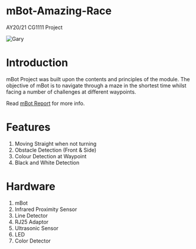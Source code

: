 # mBot-Amazing-Race
AY20/21 CG1111 Project

![Gary](https://user-images.githubusercontent.com/69495787/129221681-450397b5-4cd1-4f4f-8b1a-38a638b143f1.jpg)

# Introduction
mBot Project was built upon the contents and principles of the module. The objective of mBot is to navigate through a maze in the shortest time whilst facing a number of challenges at different waypoints. 

Read [mBot Report](https://github.com/Poopies99/mBot-Amazing-Race/blob/main/mBot%20Report.pdf) for more info.

# Features
1. Moving Straight when not turning
2. Obstacle Detection (Front & Side)
3. Colour Detection at Waypoint
4. Black and White Detection

# Hardware 
1. mBot
2. Infrared Proximity Sensor
3. Line Detector
4. RJ25 Adaptor
5. Ultrasonic Sensor
6. LED
7. Color Detector

